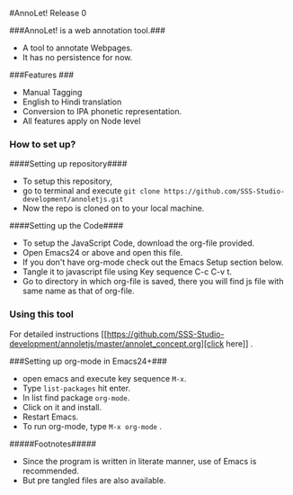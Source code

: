 #AnnoLet! Release 0

###AnnoLet! is a web annotation tool.###
* A tool to annotate Webpages.
* It has no persistence for now.

###Features ###
* Manual Tagging
* English to Hindi translation
* Conversion to IPA phonetic representation.
* All features apply on Node level

### How to set up? ###
####Setting up repository####
* To setup this repository, 
* go to terminal and execute `git clone https://github.com/SSS-Studio-development/annoletjs.git`
* Now the repo is cloned on to your local machine.

####Setting up the Code####
* To setup the JavaScript Code, download the org-file provided.
* Open Emacs24 or above and open this file.
* If you don't have org-mode check out the Emacs Setup section below.
* Tangle it to javascript file using Key sequence C-c C-v t.
* Go to directory in which org-file is saved, there you will find js file with same name as that of org-file.

### Using this tool ###
For detailed instructions [[https://github.com/SSS-Studio-development/annoletjs/master/annolet_concept.org][click here]] .

###Setting up org-mode in Emacs24+###
* open emacs and execute key sequence `M-x`.
* Type `list-packages` hit enter.
* In list find package `org-mode`.
* Click on it and install.
* Restart Emacs.
* To run org-mode, type `M-x org-mode` .

#####Footnotes#####
* Since the program is written in literate manner, use of Emacs is recommended.
* But pre tangled files are also available.
